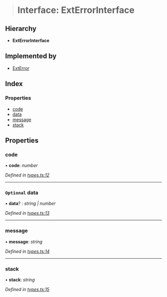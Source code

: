 > # Interface: ExtErrorInterface

## Hierarchy

* **ExtErrorInterface**

## Implemented by

* [ExtError](../classes/_ext_error_.exterror.md)

## Index

### Properties

* [code](_types_.exterrorinterface.md#code)
* [data](_types_.exterrorinterface.md#optional-data)
* [message](_types_.exterrorinterface.md#message)
* [stack](_types_.exterrorinterface.md#stack)

## Properties

###  code

• **code**: *number*

*Defined in [types.ts:12](https://github.com/polkadot-js/common/blob/de7e9f8/packages/util/src/types.ts#L12)*

___

### `Optional` data

• **data**? : *string | number*

*Defined in [types.ts:13](https://github.com/polkadot-js/common/blob/de7e9f8/packages/util/src/types.ts#L13)*

___

###  message

• **message**: *string*

*Defined in [types.ts:14](https://github.com/polkadot-js/common/blob/de7e9f8/packages/util/src/types.ts#L14)*

___

###  stack

• **stack**: *string*

*Defined in [types.ts:15](https://github.com/polkadot-js/common/blob/de7e9f8/packages/util/src/types.ts#L15)*